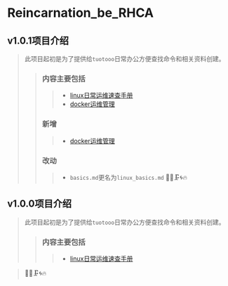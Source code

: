 # Reincarnation_be_RHCA

## v1.0.1项目介绍
> 此项目起初是为了提供给`tuotooo`日常办公方便查找命令和相关资料创建。
>> ### 内容主要包括
>>> - [linux日常运维速查手册](linux_basics.md)<br>
>>> - [docker运维管理](dockers_basics.md)
>> ### 新增
>>> - [docker运维管理](dockers_basics.md)<br>
>> ### 改动
>>> - `basics.md`更名为`linux_basics.md`
> :construction::rabbit::clamp::cyclone::fire:

## v1.0.0项目介绍
> 此项目起初是为了提供给`tuotooo`日常办公方便查找命令和相关资料创建。
>> ### 内容主要包括
>>> - [linux日常运维速查手册](linux_basics.md)<br>

>:construction::rabbit::clamp::cyclone::fire:

